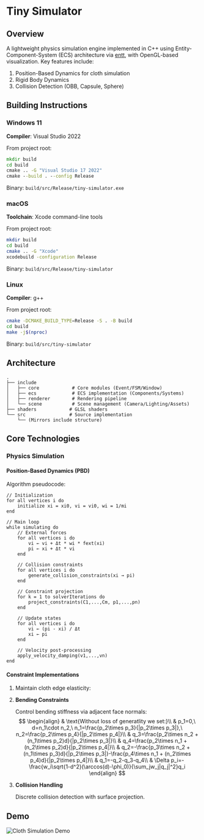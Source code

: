 # Tiny Simulator 



## Overview

A lightweight physics simulation engine implemented in C++ using Entity-Component-System (ECS) architecture via [entt](https://github.com/skypjack/entt), with OpenGL-based visualization. Key features include:

1. Position-Based Dynamics for cloth simulation
2. Rigid Body Dynamics
3. Collision Detection (OBB, Capsule, Sphere)

## Building Instructions



### Windows 11

**Compiler**: Visual Studio 2022

From project root:

```cmd
mkdir build
cd build
cmake .. -G "Visual Studio 17 2022"
cmake --build . --config Release
```

Binary: `build/src/Release/tiny-simulator.exe`

### macOS

**Toolchain**: Xcode command-line tools

From project root:

```bash
mkdir build
cd build
cmake .. -G "Xcode"
xcodebuild -configuration Release
```

Binary: `build/src/Release/tiny-simulator`

### Linux

**Compiler**: g++

From project root:

```bash
cmake -DCMAKE_BUILD_TYPE=Release -S . -B build
cd build
make -j$(nproc)
```

Binary: `build/src/tiny-simulator`



## Architecture

```
.
├── include
│   ├── core            # Core modules (Event/FSM/Window)
│   ├── ecs             # ECS implementation (Components/Systems)
│   ├── renderer        # Rendering pipeline
│   └── scene           # Scene management (Camera/Lighting/Assets)
├── shaders            # GLSL shaders
└── src                # Source implementation
    └── (Mirrors include structure)
```



## Core Technologies

### Physics Simulation

#### Position-Based Dynamics (PBD)

Algorithm pseudocode:

```pseudocode
// Initialization
for all vertices i do
    initialize xi = xi0, vi = vi0, wi = 1/mi
end

// Main loop
while simulating do
    // External forces
    for all vertices i do
        vi ← vi + Δt * wi * fext(xi)
        pi ← xi + Δt * vi
    end

    // Collision constraints
    for all vertices i do
        generate_collision_constraints(xi → pi)
    end

    // Constraint projection
    for k = 1 to solverIterations do
        project_constraints(C1,...,Cm, p1,...,pn)
    end

    // Update states
    for all vertices i do
        vi ← (pi - xi) / Δt
        xi ← pi
    end

    // Velocity post-processing
    apply_velocity_damping(v1,...,vn)
end
```

#### Constraint Implementations

1. Maintain cloth edge elasticity:

2. **Bending Constraints**

   Control bending stiffness via adjacent face normals:
   $$
   \begin{align}
   & \text{Without loss of generatlity we set:}\\
   & p_1=0,\ d=n_1\cdot n_2,\ n_1=\frac{p_2\times p_3}{|p_2\times p_3|},\ n_2=\frac{p_2\times p_4}{|p_2\times p_4|}\\
   & q_3=\frac{p_2\times n_2 + (n_1\times p_2)d}{|p_2\times p_3|}\\
   & q_4=\frac{p_2\times n_1 + (n_2\times p_2)d}{|p_2\times p_4|}\\
   & q_2=-\frac{p_3\times n_2 + (n_1\times p_3)d}{|p_2\times p_3|}-\frac{p_4\times n_1 + (n_2\times p_4)d}{|p_2\times p_4|}\\
   & q_1=-q_2-q_3-q_4\\
   & \Delta p_i=-\frac{w_i\sqrt{1-d^2}(\arccos(d)-\phi_0)}{\sum_jw_j|q_j|^2}q_i
   \end{align}
   $$

3. **Collision Handling**

   Discrete collision detection with surface projection.



## Demo

![Cloth Simulation Demo](./assets/pbd.gif)